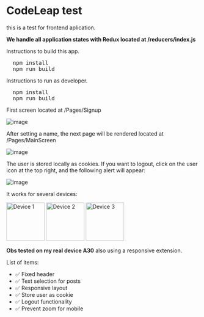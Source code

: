 # CodeLeap test
this is a test for frontend aplication.

**We handle all application states with Redux located at /reducers/index.js**

Instructions to build this app.
<pre>
  npm install
  npm run build
</pre>

Instructions to run as developer.
<pre>
  npm install
  npm run build
</pre>

First screen located at /Pages/Signup

![image](https://github.com/gustavocodigo/CodeLeap-test/assets/108258194/c392d22e-121b-41de-87ed-76a02b9534d4)

After setting a name, the next page will be rendered located at /Pages/MainScreen

![image](https://github.com/gustavocodigo/CodeLeap-test/assets/108258194/bd6af810-f142-44db-9043-c038ee3c4f18)

The user is stored locally as cookies. If you want to logout, click on the user icon at the top right, and the following alert will appear:

![image](https://github.com/gustavocodigo/CodeLeap-test/assets/108258194/0604311b-9cb5-4fb3-a23f-564ad507cef8)

It works for several devices:

<img src="https://github.com/gustavocodigo/CodeLeap-test/assets/108258194/b5d7ce95-5b60-4ceb-803d-b29e489440bd" alt="Device 1" width="100"/> <img src="https://github.com/gustavocodigo/CodeLeap-test/assets/108258194/3fbffde6-fdb5-49af-b520-516551b49aad" alt="Device 2" width="100"/> <img src="https://github.com/gustavocodigo/CodeLeap-test/assets/108258194/e9eade6b-ea30-4e22-a46e-16e88df78756" alt="Device 3" width="100"/>

**Obs tested on my real device A30**
also using a responsive extension.

List of items:
<ul>
  <li>✅ Fixed header</li>
  <li>✅ Text selection for posts</li>
  <li>✅ Responsive layout</li>
  <li>✅ Store user as cookie</li>
  <li>✅ Logout functionality</li>
  <li>✅ Prevent zoom for mobile</li>
</ul>
